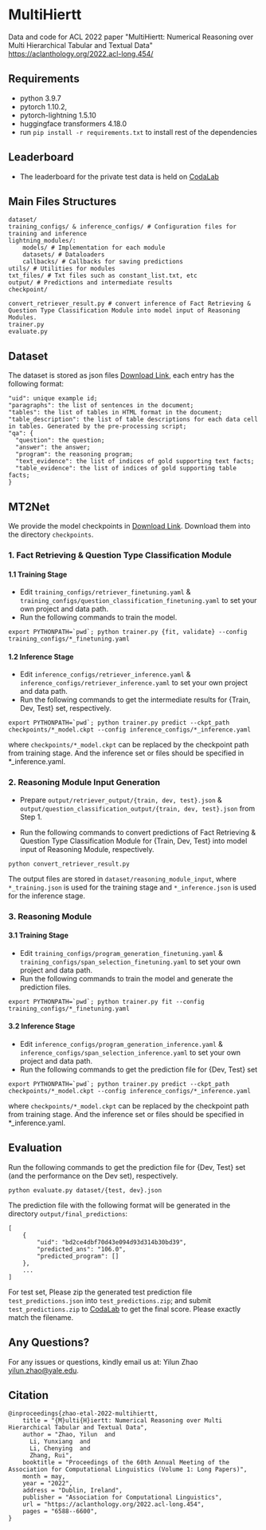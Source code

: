 # MultiHiertt
Data and code for ACL 2022 paper "MultiHiertt: Numerical Reasoning over Multi Hierarchical Tabular and Textual Data"
<https://aclanthology.org/2022.acl-long.454/>

## Requirements
- python 3.9.7
- pytorch 1.10.2, 
- pytorch-lightning 1.5.10
- huggingface transformers 4.18.0
- run `pip install -r requirements.txt` to install rest of the dependencies 

## Leaderboard
- The leaderboard for the private test data is held on [CodaLab](https://codalab.lisn.upsaclay.fr/competitions/6738)

## Main Files Structures
```shell
dataset/
training_configs/ & inference_configs/ # Configuration files for training and inference
lightning_modules/: 
    models/ # Implementation for each module
    datasets/ # Dataloaders
    callbacks/ # Callbacks for saving predictions
utils/ # Utilities for modules
txt_files/ # Txt files such as constant_list.txt, etc
output/ # Predictions and intermediate results
checkpoint/

convert_retriever_result.py # convert inference of Fact Retrieving & Question Type Classification Module into model input of Reasoning Modules.
trainer.py
evaluate.py
```

## Dataset
The dataset is stored as json files [Download Link](https://drive.google.com/drive/folders/1ituEWZ5F7G9T9AZ0kzZZLrHNhRigHCZJ?usp=sharing), each entry has the following format:

```
"uid": unique example id;
"paragraphs": the list of sentences in the document;
"tables": the list of tables in HTML format in the document;
"table_description": the list of table descriptions for each data cell in tables. Generated by the pre-processing script;
"qa": {
  "question": the question;
  "answer": the answer;
  "program": the reasoning program;
  "text_evidence": the list of indices of gold supporting text facts;
  "table_evidence": the list of indices of gold supporting table facts;
}
```

## MT2Net
We provide the model checkpoints in [Download Link](https://drive.google.com/drive/folders/1LPVGoWm1Tsm4Asjc6soeFI3sMTfsAz1_?usp=sharing). Download them into the directory `checkpoints`.
### 1. Fact Retrieving & Question Type Classification Module
#### 1.1 Training Stage
- Edit `training_configs/retriever_finetuning.yaml` & `training_configs/question_classification_finetuning.yaml` to set your own project and data path. 
- Run the following commands to train the model.
```
export PYTHONPATH=`pwd`; python trainer.py {fit, validate} --config training_configs/*_finetuning.yaml
```
#### 1.2 Inference Stage
- Edit `inference_configs/retriever_inference.yaml` & `inference_configs/retriever_inference.yaml` to set your own project and data path. 
- Run the following commands to get the intermediate results for {Train, Dev, Test} set, respectively.
```
export PYTHONPATH=`pwd`; python trainer.py predict --ckpt_path checkpoints/*_model.ckpt --config inference_configs/*_inference.yaml
```
where `checkpoints/*_model.ckpt` can be replaced by the checkpoint path from training stage. And the inference set or files should be specified in *_inference.yaml. 

### 2. Reasoning Module Input Generation
- Prepare `output/retriever_output/{train, dev, test}.json` & `output/question_classification_output/{train, dev, test}.json` from Step 1. 

- Run the following commands to convert predictions of Fact Retrieving & Question Type Classification Module for {Train, Dev, Test} into model input of Reasoning Module, respectively.
```
python convert_retriever_result.py
```
The output files are stored in `dataset/reasoning_module_input`, where `*_training.json` is used for the training stage and `*_inference.json` is used for the inference stage.

### 3. Reasoning Module
#### 3.1 Training Stage
- Edit `training_configs/program_generation_finetuning.yaml` & `training_configs/span_selection_finetuning.yaml` to set your own project and data path.
- Run the following commands to train the model and generate the prediction files.
```
export PYTHONPATH=`pwd`; python trainer.py fit --config training_configs/*_finetuning.yaml
```
#### 3.2 Inference Stage
- Edit `inference_configs/program_generation_inference.yaml` & `inference_configs/span_selection_inference.yaml` to set your own project and data path. 
- Run the following commands to get the prediction file for {Dev, Test} set
```
export PYTHONPATH=`pwd`; python trainer.py predict --ckpt_path checkpoints/*_model.ckpt --config inference_configs/*_inference.yaml
```
where `checkpoints/*_model.ckpt` can be replaced by the checkpoint path from training stage. And the inference set or files should be specified in *_inference.yaml. 


## Evaluation
Run the following commands to get the prediction file for {Dev, Test} set (and the performance on the Dev set), respectively.
```
python evaluate.py dataset/{test, dev}.json
```
The prediction file with the following format will be generated in the directory `output/final_predictions`:
```
[
    {
        "uid": "bd2ce4dbf70d43e094d93d314b30bd39",
        "predicted_ans": "106.0",
        "predicted_program": []
    },
    ...
]
```
For test set, Please zip the generated test prediction file `test_predictions.json` into `test_predictions.zip`; and submit `test_predictions.zip` to [CodaLab](https://codalab.lisn.upsaclay.fr/competitions/6738) to get the final score. Please exactly match the filename.

## Any Questions?
For any issues or questions, kindly email us at: Yilun Zhao yilun.zhao@yale.edu.

## Citation
```
@inproceedings{zhao-etal-2022-multihiertt,
    title = "{M}ulti{H}iertt: Numerical Reasoning over Multi Hierarchical Tabular and Textual Data",
    author = "Zhao, Yilun  and
      Li, Yunxiang  and
      Li, Chenying  and
      Zhang, Rui",
    booktitle = "Proceedings of the 60th Annual Meeting of the Association for Computational Linguistics (Volume 1: Long Papers)",
    month = may,
    year = "2022",
    address = "Dublin, Ireland",
    publisher = "Association for Computational Linguistics",
    url = "https://aclanthology.org/2022.acl-long.454",
    pages = "6588--6600",
}
```
